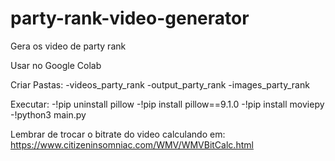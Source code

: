 # party-rank-video-generator
Gera os video de party rank

Usar no Google Colab

Criar Pastas:
-videos_party_rank
-output_party_rank
-images_party_rank

Executar:
-!pip uninstall pillow
-!pip install pillow==9.1.0
-!pip install moviepy
-!python3 main.py

Lembrar de trocar o bitrate do video calculando em:
https://www.citizeninsomniac.com/WMV/WMVBitCalc.html
